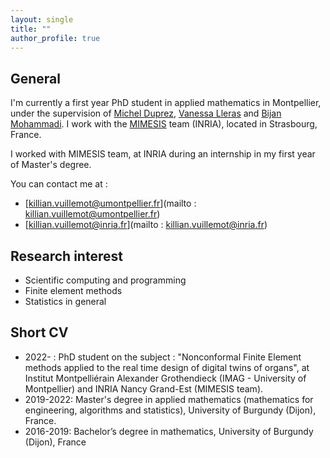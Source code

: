 ```yaml
---
layout: single
title: ""
author_profile: true
---
```


## General

I'm currently a first year PhD student in applied mathematics in Montpellier, under the supervision of [Michel Duprez](http://mduprez.perso.math.cnrs.fr/), [Vanessa Lleras](https://vanessalleras.wixsite.com/lleras) and [Bijan Mohammadi](https://www.iufrance.fr/les-membres-de-liuf/membre/156-bijan-mohammadi.html). 
I work with the [MIMESIS](https://mimesis.inria.fr/) team (INRIA), located in Strasbourg, France. 

I worked with MIMESIS team, at INRIA during an internship in my first year of Master's degree.

You can contact me at : 
* [killian.vuillemot@umontpellier.fr](mailto : killian.vuillemot@umontpellier.fr)
* [killian.vuillemot@inria.fr](mailto : killian.vuillemot@inria.fr)
## Research interest

* Scientific computing and programming
* Finite element methods
* Statistics in general


## Short CV 

* 2022- : PhD student on the subject : "Nonconformal Finite Element methods applied to the real time design of digital twins of organs", at Institut Montpelliérain Alexander Grothendieck (IMAG - University of Montpellier) and INRIA Nancy Grand-Est (MIMESIS team).
* 2019-2022: Master's degree in applied mathematics (mathematics for engineering, algorithms and statistics), University of Burgundy (Dijon), France.
* 2016-2019: Bachelor’s degree in mathematics, University of Burgundy (Dijon), France
